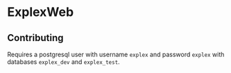# ExplexWeb

## Contributing

Requires a postgresql user with username `explex` and password `explex` with databases `explex_dev` and `explex_test`.
